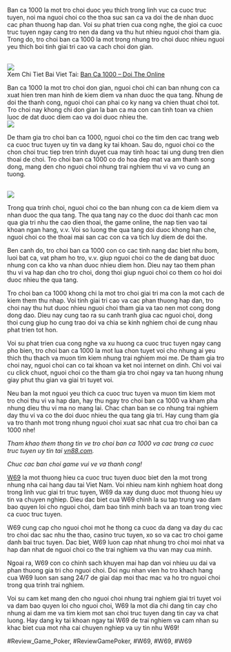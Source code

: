<p>Ban ca 1000 la mot tro choi duoc yeu thich trong linh vuc ca cuoc truc tuyen, noi ma nguoi choi co the thoa suc san ca va doi the de nhan duoc cac phan thuong hap dan. Voi su phat trien cua cong nghe, the gioi ca cuoc truc tuyen ngay cang tro nen da dang va thu hut nhieu nguoi choi tham gia. Trong do, tro choi ban ca 1000 la mot trong nhung tro choi duoc nhieu nguoi yeu thich boi tinh giai tri cao va cach choi don gian.</p><br><img src="https://w69z.net/wp-content/uploads/2025/02/ban-ca-1000-doi-the-online.jpg"></br>
Xem Chi Tiet Bai Viet Tai: <a href="https://w69z.net/ban-ca-1000-doi-the-online/">Ban Ca 1000 – Doi The Online</a><p>Ban ca 1000 la mot tro choi don gian, nguoi choi chi can ban nhung con ca xuat hien tren man hinh de kiem diem va nhan duoc the qua tang. Nhung de doi the thanh cong, nguoi choi can phai co ky nang va chien thuat choi tot. Tro choi nay khong chi don gian la ban ca ma con can tinh toan va chien luoc de dat duoc diem cao va doi duoc nhieu the.<br><img src="https://w69z.net/wp-content/uploads/2025/02/ban-ca-1000-la-gi.jpg"></br><p>De tham gia tro choi ban ca 1000, nguoi choi co the tim den cac trang web ca cuoc truc tuyen uy tin va dang ky tai khoan. Sau do, nguoi choi co the chon choi truc tiep tren trinh duyet cua may tinh hoac tai ung dung tren dien thoai de choi. Tro choi ban ca 1000 co do hoa dep mat va am thanh song dong, mang den cho nguoi choi nhung trai nghiem thu vi va vo cung an tuong.</p><br><img src="https://w69z.net/wp-content/uploads/2025/02/don-gian-va-de-tiep-can.jpg"></br><p>Trong qua trinh choi, nguoi choi co the ban nhung con ca de kiem diem va nhan duoc the qua tang. The qua tang nay co the duoc doi thanh cac mon qua gia tri nhu the cao dien thoai, the game online, the nap tien vao tai khoan ngan hang, v.v. Voi so luong the qua tang doi duoc khong han che, nguoi choi co the thoai mai san cac con ca va tich luy diem de doi the.<p>Ben canh do, tro choi ban ca 1000 con co cac tinh nang dac biet nhu bom, luoi bat ca, vat pham ho tro, v.v. giup nguoi choi co the de dang bat duoc nhung con ca kho va nhan duoc nhieu diem hon. Dieu nay tao them phan thu vi va hap dan cho tro choi, dong thoi giup nguoi choi co them co hoi doi duoc nhieu the qua tang.</p><p>Tro choi ban ca 1000 khong chi la mot tro choi giai tri ma con la mot cach de kiem them thu nhap. Voi tinh giai tri cao va cac phan thuong hap dan, tro choi nay thu hut duoc nhieu nguoi choi tham gia va tao nen mot cong dong dong dao. Dieu nay cung tao ra su canh tranh giua cac nguoi choi, dong thoi cung giup ho cung trao doi va chia se kinh nghiem choi de cung nhau phat trien tot hon.<p>Voi su phat trien cua cong nghe va xu huong ca cuoc truc tuyen ngay cang pho bien, tro choi ban ca 1000 la mot lua chon tuyet voi cho nhung ai yeu thich thu thach va muon tim kiem nhung trai nghiem moi me. De tham gia tro choi nay, nguoi choi can co tai khoan va ket noi internet on dinh. Chi voi vai cu click chuot, nguoi choi co the tham gia tro choi ngay va tan huong nhung giay phut thu gian va giai tri tuyet voi.</p><p>Neu ban la mot nguoi yeu thich ca cuoc truc tuyen va muon tim kiem mot tro choi thu vi va hap dan, hay thu ngay tro choi ban ca 1000 va kham pha nhung dieu thu vi ma no mang lai. Chac chan ban se co nhung trai nghiem day thu vi va co the doi duoc nhieu the qua tang gia tri. Hay cung tham gia va tro thanh mot trong nhung nguoi choi xuat sac nhat cua tro choi ban ca 1000 nhe!</p><p><em>Tham khao them thong tin ve tro choi ban ca 1000 va cac trang ca cuoc truc tuyen uy tin tai <a href="https://vn88.com/vn/game/ban-ca-1000/" target="_blank">vn88.com</a>.</em></p><p><em>Chuc cac ban choi game vui ve va thanh cong!</em></p><p><a href="https://w69z.net/">W69</a> la mot thuong hieu ca cuoc truc tuyen duoc biet den la mot trong nhung nha cai hang dau tai Viet Nam. Voi nhieu nam kinh nghiem hoat dong trong linh vuc giai tri truc tuyen, W69 da xay dung duoc mot thuong hieu uy tin va chuyen nghiep. Dieu dac biet cua W69 chinh la su tap trung vao dam bao quyen loi cho nguoi choi, dam bao tinh minh bach va an toan trong viec ca cuoc truc tuyen.

W69 cung cap cho nguoi choi mot he thong ca cuoc da dang va day du cac tro choi dac sac nhu the thao, casino truc tuyen, xo so va cac tro choi game danh bai truc tuyen. Dac biet, W69 luon cap nhat nhung tro choi moi nhat va hap dan nhat de nguoi choi co the trai nghiem va thu van may cua minh.

Ngoai ra, W69 con co chinh sach khuyen mai hap dan voi nhieu uu dai va phan thuong gia tri cho nguoi choi. Doi ngu nhan vien ho tro khach hang cua W69 luon san sang 24/7 de giai dap moi thac mac va ho tro nguoi choi trong qua trinh trai nghiem.

Voi su cam ket mang den cho nguoi choi nhung trai nghiem giai tri tuyet voi va dam bao quyen loi cho nguoi choi, W69 la mot dia chi dang tin cay cho nhung ai dam me va tim kiem mot san choi truc tuyen dang tin cay va chat luong. Hay dang ky tai khoan ngay tai W69 de trai nghiem va cam nhan su khac biet cua mot nha cai chuyen nghiep va uy tin nhu W69!</p>
#Review_Game_Poker, #ReviewGamePoker, #W69, #W69, #W69
